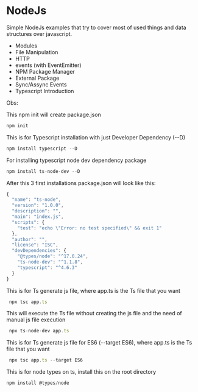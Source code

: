 # NodeJs

Simple NodeJs examples that try to cover most of used things and data structures over javascript.

- Modules
- File Manipulation
- HTTP
- events (with EventEmitter)
- NPM Package Manager
- External Package
- Sync/Assync Events
- Typescript Introduction


Obs:

This npm init will create package.json

```javascript 
npm init
```
This is for Typescript installation with just Developer Dependency (--D)

```javascript 
npm install typescript --D
```
For installing typescript node dev dependency package

```javascript 
npm install ts-node-dev --D
```

After this 3 first installations package.json will look like this:

```javascript 
{
  "name": "ts-node",
  "version": "1.0.0",
  "description": "",
  "main": "index.js",
  "scripts": {
    "test": "echo \"Error: no test specified\" && exit 1"
  },
  "author": "",
  "license": "ISC",
  "devDependencies": {
    "@types/node": "^17.0.24",
    "ts-node-dev": "^1.1.8",
    "typescript": "^4.6.3"
  }
}
```
This is for Ts generate js file, where app.ts is the Ts file that you want

```javascript 
 npx tsc app.ts 
```
This will execute the Ts file without creating the js file and the need of manual js file execution

```javascript 
 npx ts-node-dev app.ts
```
This is for Ts generate js file for ES6 (--target ES6), where app.ts is the Ts file that you want

```javascript 
 npx tsc app.ts --target ES6
```

This is for node types on ts, install this on the root directory

```javascript 
npm install @types/node
```
